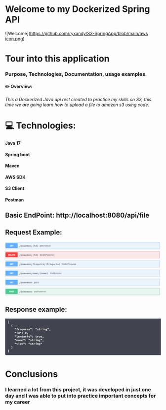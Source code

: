 # Welcome to my Dockerized Spring API
![Welcome]([https://github.com/ryxandy/S3-SpringApp/blob/main/aws icon.png](https://github.com/ryxandy/S3-SpringApp/blob/main/aws%20icon.png))
#                                                                        Tour into this application 
###                                                             Purpose, Technologies, Documentation, usage examples.



#### ✏️ Overview:
###### This a  Dockerized Java api rest created to practice my skills on S3, this time we are going learn how to upload a file to amazon s3 using code.


#                 💻 Technologies:

#### Java 17
#### Spring boot
#### Maven
#### AWS SDK
#### S3 Client
#### Postman



## Basic EndPoint: http://localhost:8080/api/file

## Request Example:
![EndPoints](https://github.com/ryxandy/pokeapi/blob/main/endpoints.PNG)


## Response example:
![Json](https://github.com/ryxandy/pokeapi/blob/main/estruturapost.PNG)

# Conclusions
### I learned a lot from this project, it was developed in just one day and I was able to put into practice important concepts for my career

